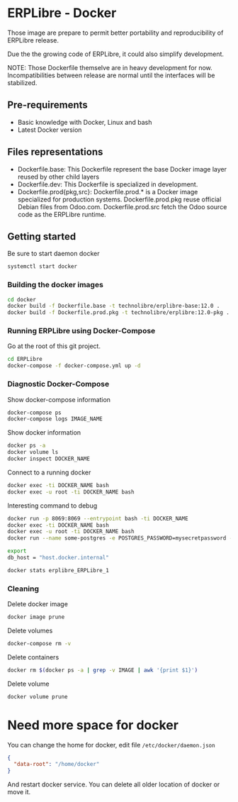 # ERPLibre - Docker

Those image are prepare to permit better portability and reproducibility of ERPLibre release.

Due the the growing code of ERPLibre, it could also simplify development.

NOTE: Those Dockerfile themselve are in heavy development for now. Incompatibilities between release are normal until the interfaces will be stabilized.


## Pre-requirements

- Basic knowledge with Docker, Linux and bash
- Latest Docker version

## Files representations

- Dockerfile.base: This Dockerfile represent the base Docker image layer reused by other child layers
- Dockerfile.dev: This Dockerfile is specialized in development.
- Dockerfile.prod{pkg,src}: Dockerfile.prod.\* is a Docker image specialized for production systems. Dockerfile.prod.pkg reuse official Debian files from Odoo.com. Dockerfile.prod.src fetch the Odoo source code as the ERPLibre runtime.

## Getting started

Be sure to start daemon docker
```bash
systemctl start docker
```

### Building the docker images

```bash
cd docker
docker build -f Dockerfile.base -t technolibre/erplibre-base:12.0 .
docker build -f Dockerfile.prod.pkg -t technolibre/erplibre:12.0-pkg .
```

### Running ERPLibre using Docker-Compose

Go at the root of this git project.
```bash
cd ERPLibre
docker-compose -f docker-compose.yml up -d
```

### Diagnostic Docker-Compose

Show docker-compose information
```bash
docker-compose ps
docker-compose logs IMAGE_NAME
```

Show docker information
```bash
docker ps -a
docker volume ls
docker inspect DOCKER_NAME
```

Connect to a running docker
```bash
docker exec -ti DOCKER_NAME bash
docker exec -u root -ti DOCKER_NAME bash
```

Interesting command to debug
```bash
docker run -p 8069:8069 --entrypoint bash -ti DOCKER_NAME
docker exec -ti DOCKER_NAME bash
docker exec -u root -ti DOCKER_NAME bash
docker run --name some-postgres -e POSTGRES_PASSWORD=mysecretpassword -e POSTGRES_USER=odoo -e POSTGRES_DB=postgres postgre

export
db_host = "host.docker.internal"

docker stats erplibre_ERPLibre_1
```

### Cleaning

Delete docker image
```bash
docker image prune
```

Delete volumes
```bash
docker-compose rm -v
```

Delete containers
```bash
docker rm $(docker ps -a | grep -v IMAGE | awk '{print $1}')
```

Delete volume
```bash
docker volume prune
```

# Need more space for docker
You can change the home for docker, edit file `/etc/docker/daemon.json`
```json
{
  "data-root": "/home/docker"
}
```
And restart docker service. You can delete all older location of docker or move it.
